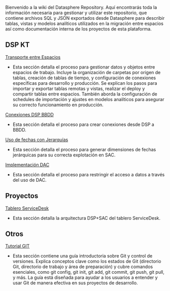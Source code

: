 Bienvenido a la wiki del Datasphere Repository. Aquí encontrarás toda la información necesaria para gestionar y utilizar este repositorio, que contiene archivos SQL y JSON exportados desde Datasphere para describir tablas, vistas y modelos analíticos utilizados en la migración entre espacios así como documentación interna de los proyectos de esta plataforma.

## DSP KT

[Transporte entre Espacios](Transporte-entre-Espacios)

- Esta sección detalla el proceso para gestionar datos y objetos entre espacios de trabajo. Incluye la organización de carpetas por origen de tablas, creación de tablas de tiempo, y configuración de conexiones específicas para desarrollo y producción. Se explican los pasos para importar y exportar tablas remotas y vistas, realizar el deploy y compartir tablas entre espacios. También aborda la configuración de schedules de importación y ajustes en modelos analíticos para asegurar su correcto funcionamiento en producción.

[Conexiones DSP BBDD](Conexiones-DSP-BBDD)

- Esta sección detalla el proceso para crear conexiones desde DSP a BBDD.

[Uso de fechas con Jerarquías](Uso-de-fechas-con-Jerarqu%C3%ADas)

- Esta sección detalla el proceso para generar dimensiones de fechas jerárquicas para su correcta explotación en SAC.

[Implementación DAC](Implementación-DAC)

- Esta sección detalla el proceso para restringir el acceso a datos a través del uso de DAC.

## Proyectos

[Tablero ServiceDesk](Tablero-ServiceDesk)

- Esta sección detalla la arquitectura DSP+SAC del tablero ServiceDesk.

## Otros

[Tutorial GIT](Tutorial-GIT)

- Esta sección contiene una guía introductoria sobre Git y control de versiones. Explica conceptos clave como los estados de Git (directorio Git, directorio de trabajo y área de preparación) y cubre comandos esenciales, como git config, git init, git add, git commit, git push, git pull, y más. La guía está diseñada para ayudar a los usuarios a entender y usar Git de manera efectiva en sus proyectos de desarrollo.